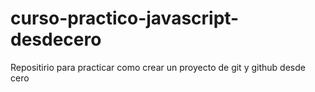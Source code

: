 # curso-practico-javascript-desdecero
Repositirio para practicar como crear un proyecto de git y github desde cero
